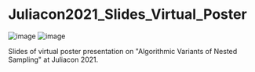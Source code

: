 # Juliacon2021_Slides_Virtual_Poster

![image](https://user-images.githubusercontent.com/28556616/128459263-55a44524-a5c8-4bdd-8661-5a9f1327cb0c.png)
![image](https://user-images.githubusercontent.com/28556616/128458681-c11bdd5d-0144-4622-8417-8252449de92f.png)

Slides of virtual poster presentation on "Algorithmic Variants of Nested Sampling" at Juliacon 2021.

